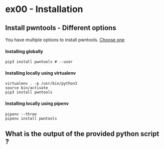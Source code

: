 # ex00 - Installation

## Install pwntools - Different options

You have multiple options to install pwntools. <ins>Choose one</ins>

#### Installing globally
    pip3 install pwntools # --user
#### Installing locally using virtualenv
    virtualenv . -p /usr/bin/python3
    source bin/activate
    pip3 install pwntools
#### Installing locally using pipenv
    pipenv --three
    pipenv install pwntools

## What is the output of the provided python script ?

